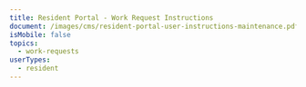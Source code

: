 ```yaml
---
title: Resident Portal - Work Request Instructions
document: /images/cms/resident-portal-user-instructions-maintenance.pdf
isMobile: false
topics:
  - work-requests
userTypes:
  - resident
---
```

